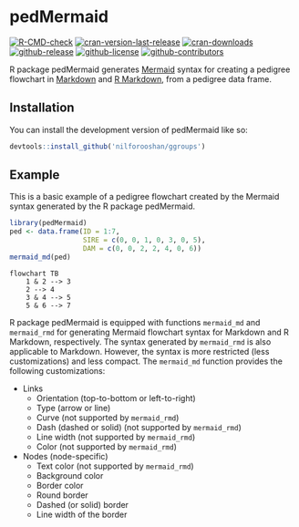 # pedMermaid

<!-- badges: start -->

[![R-CMD-check](https://github.com/nilforooshan/pedMermaid/actions/workflows/R-CMD-check.yaml/badge.svg)](https://github.com/nilforooshan/pedMermaid/actions/workflows/R-CMD-check.yaml)
[![cran-version-last-release](https://www.r-pkg.org/badges/version-last-release/pedMermaid)](https://cran.r-project.org/package=pedMermaid)
[![cran-downloads](http://cranlogs.r-pkg.org/badges/grand-total/pedMermaid)](https://cran.r-project.org/package=pedMermaid)
[![github-release](https://img.shields.io/github/release/nilforooshan/pedMermaid.svg)](https://github.com/nilforooshan/pedMermaid)
[![github-license](https://img.shields.io/github/license/nilforooshan/pedMermaid.svg)](https://github.com/nilforooshan/pedMermaid/blob/master/LICENSE)
[![github-contributors](https://img.shields.io/github/contributors/nilforooshan/pedMermaid.svg)](https://github.com/nilforooshan/pedMermaid/graphs/contributors/)

<!-- badges: end -->

R package pedMermaid generates [Mermaid](https://mermaid.js.org/) syntax for creating a pedigree flowchart in [Markdown](https://www.markdownguide.org/) and [R Markdown](https://rmarkdown.rstudio.com/), from a pedigree data frame.

## Installation

You can install the development version of pedMermaid like so:

```r
devtools::install_github('nilforooshan/ggroups')
```

## Example

This is a basic example of a pedigree flowchart created by the Mermaid syntax generated by the R package pedMermaid.

```r
library(pedMermaid)
ped <- data.frame(ID = 1:7,
                  SIRE = c(0, 0, 1, 0, 3, 0, 5),
                  DAM = c(0, 0, 2, 2, 4, 0, 6))
mermaid_md(ped)
```

```mermaid
flowchart TB
    1 & 2 --> 3
    2 --> 4
    3 & 4 --> 5
    5 & 6 --> 7
```

R package pedMermaid is equipped with functions `mermaid_md` and `mermaid_rmd` for generating Mermaid flowchart syntax for Markdown and R Markdown, respectively.
The syntax generated by `mermaid_rmd` is also applicable to Markdown.
However, the syntax is more restricted (less customizations) and less compact.
The `mermaid_md` function provides the following customizations:

- Links
  - Orientation (top-to-bottom or left-to-right)
  - Type (arrow or line)
  - Curve (not supported by `mermaid_rmd`)
  - Dash (dashed or solid) (not supported by `mermaid_rmd`)
  - Line width (not supported by `mermaid_rmd`)
  - Color (not supported by `mermaid_rmd`)
- Nodes (node-specific)
  - Text color (not supported by `mermaid_rmd`)
  - Background color
  - Border color
  - Round border
  - Dashed (or solid) border
  - Line width of the border

